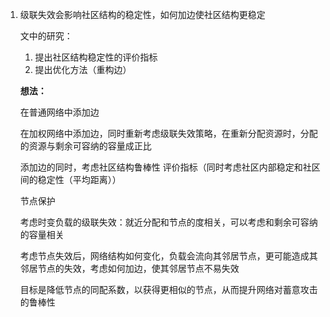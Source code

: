 1. 级联失效会影响社区结构的稳定性，如何加边使社区结构更稳定

   文中的研究：

   1. 提出社区结构稳定性的评价指标
   2. 提出优化方法（重构边）

   **想法：**

   在普通网络中添加边

   在加权网络中添加边，同时重新考虑级联失效策略，在重新分配资源时，分配的资源与剩余可容纳的容量成正比

   添加边的同时，考虑社区结构鲁棒性       	评价指标（同时考虑社区内部稳定和社区间的稳定性（平均距离））

   

   

   节点保护

   考虑时变负载的级联失效：就近分配和节点的度相关，可以考虑和剩余可容纳的容量相关

   考虑节点失效后，网络结构如何变化，负载会流向其邻居节点，更可能造成其邻居节点的失效，考虑如何加边，使其邻居节点不易失效

   目标是降低节点的同配系数，以获得更相似的节点，从而提升网络对蓄意攻击的鲁棒性